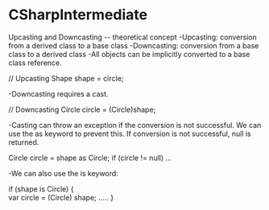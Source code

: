 # CSharpIntermediate

Upcasting and Downcasting -- theoretical concept
-Upcasting: conversion from a derived class to a base class
-Downcasting: conversion from a base class to a derived class
-All objects can be implicitly converted to a base class reference. 

// Upcasting
Shape shape = circle; 

-Downcasting requires a cast.

// Downcasting
Circle circle = (Circle)shape;

-Casting can throw an exception if the conversion is not successful. We can use the as keyword to prevent this. If conversion is not successful, null is returned. 

Circle circle = shape as Circle;
if (circle != null) ...

-We can also use the is keyword:

if (shape is Circle)
{    
var circle = (Circle) shape;
.....
}
